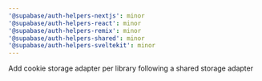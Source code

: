 ```yaml
---
'@supabase/auth-helpers-nextjs': minor
'@supabase/auth-helpers-react': minor
'@supabase/auth-helpers-remix': minor
'@supabase/auth-helpers-shared': minor
'@supabase/auth-helpers-sveltekit': minor
---
```


Add cookie storage adapter per library following a shared storage adapter
